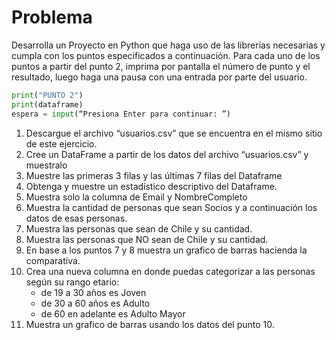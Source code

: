 # Problema
Desarrolla un Proyecto en Python que haga uso de las librerías necesarias y cumpla con los puntos especificados a continuación. 
Para cada uno de los puntos a partir del punto 2, imprima por pantalla el número de punto y el resultado, luego haga una pausa con una entrada por parte del usuario.
```python
print("PUNTO 2") 
print(dataframe) 
espera = input(“Presiona Enter para continuar: ”) 
```
1. Descargue el archivo “usuarios.csv” que se encuentra en el mismo sitio de este ejercicio. 
2. Cree un DataFrame a partir de los datos del archivo “usuarios.csv” y muestralo
3. Muestre las primeras 3 filas y las últimas 7 filas del Dataframe
4. Obtenga y muestre un estadístico descriptivo del Dataframe.
5. Muestra solo la columna de Email y NombreCompleto
6. Muestra la cantidad de personas que sean Socios y a continuación los datos de esas personas.
7. Muestra las personas que sean de Chile y su cantidad.
8. Muestra las personas que NO sean de Chile y su cantidad.
9. En base a los puntos 7 y 8 muestra un grafico de barras hacienda la comparativa.
10. Crea una nueva columna en donde puedas categorizar a las personas según su rango etario:
    -	de 19 a 30 años es Joven
    -	de 30 a 60 años es Adulto
    -	de 60 en adelante es Adulto Mayor
11. Muestra un grafico de barras usando los datos del punto 10.
